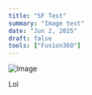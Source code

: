 ```yaml
---
title: "SF Test"
summary: "Image test"
date: "Jun 2, 2025"
draft: false
tools: ["Fusion360"]
---
```


![Image](image_2FED08AC.jpg "Image")

Lol